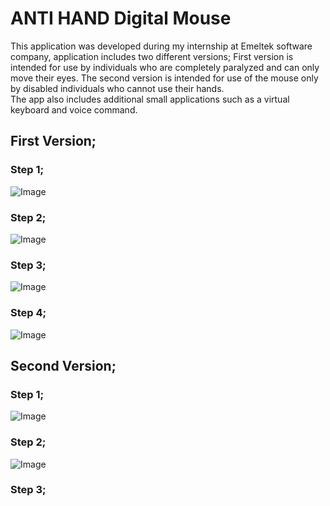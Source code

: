 # ANTI HAND Digital Mouse
This application was developed during my internship at Emeltek software company, application includes two different versions; 
First version is intended for use by individuals who are completely paralyzed and can only move their eyes. 
The second version is intended for use of the mouse only by disabled individuals who cannot use their hands.  
The app also includes additional small applications such as a virtual keyboard and voice command.

## First Version;

### Step 1;

![Image](https://github.com/user-attachments/assets/974fae31-6a5e-4e90-aea2-588d46323f27)

### Step 2;

![Image](https://github.com/user-attachments/assets/db2a014d-8895-4882-8dcd-aa02c5102884)

### Step 3;

![Image](https://github.com/user-attachments/assets/2b47ba05-dcec-4702-bacd-0d53f0b3d313)

### Step 4;

![Image](https://github.com/user-attachments/assets/be9898cb-6c61-490a-8f44-89069f48b16d)

## Second Version;

### Step 1;

![Image](https://github.com/user-attachments/assets/6aac00c1-2cdd-4419-b27f-da9ecd0c3449)

### Step 2;

![Image](https://github.com/user-attachments/assets/f2ef52ac-8ca3-4a4e-a3c0-7e19eb7f3b90)

### Step 3;
